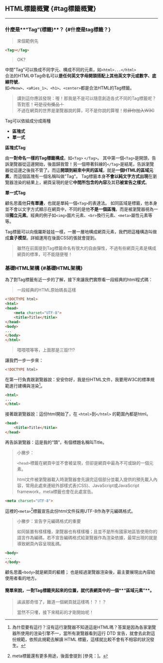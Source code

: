 ## HTML標籤概覽 {#tag標籤概覽}

---

### 什麼是**“Tag”(標籤)**？ {#什麼是tag標籤？}

> 來個範例先

```html
<Tag></Tag>
```

> OK?

中間"Tag"可以換成不同字元、構成不同的元素，如`<html>...</html>`  
合法的HTML中Tag命名可以**是任何英文字母開頭搭配上其他英文字元或數字、底線符號**，  
如`<Meow>`、`<aRies_1>`、`<h1>`、`<center>`都是合法HTML的Tag標籤。

> 講到這你應該發現：喔！那我是不是可以隨意創造各式不同的Tag標籤呢？  
> 答對惹！~~可是沒有獎品！~~  
> 不過在網頁的世界是瀏覽器說的算，可不是你說的算喔！~~除非你加入W3C~~

Tag可以依組成分成兩種

* **區塊式**
* **單一式**

**區塊式Tag**

由**一對命名一樣的Tag標籤構成**，如`<Tag>` `</Tag>`。
其中第一個`<Tag>`是開頭，告訴瀏覽器從這邊開始，後面歸我管！另一個帶著斜線的`</Tag>`是結尾，告訴瀏覽器從這邊之後我不管了。而這**開頭到結束中夾的區域**，就是**一個HTML的區域元素**，而這個區塊有一個名稱叫做"Tag"。
Tag標籤本身**不會以純文字方式出現**在瀏覽器渲染的結果上，網頁呈現的是它**中間所包含的內容**及其**已被宣告之樣式**。

**單一式Tag**

顧名思義他**只有單邊**，也就是單純一個`<Tag>`的表達法。
如同區域是標籤，他本身並不會以文字方式顯示在網頁中，不同的是他**不是一個區塊**，而是被瀏覽器視為一項**獨立元素**。經典的例子如`<img>`圖片元素、`<br>`換行元素、`<meta>`屬性元素等等。

Tag標籤可以向俄羅斯娃娃一樣，一層一層地構成網頁元素，我們把這種構造叫做成**盒子模型**。詳細運用在後面CSS的張就會提到。
  
> 雖然在前面提到Tag標籤命名有很大的自由彈性，不過有些網頁元素是構成網頁的標準，可不能隨便喔！

### 基礎HTML架構 {#基礎HTML架構}

為了對Tag標籤有近一步的了解，接下來讓我們實際看一段經典的html程式碼：

> 一段經典的HTML原始碼長這樣

```html
<!DOCTYPE html>
<html>
<head>
    <meta charset="UTF-8">
    <title>Title</title>
</head>
<body>
...
</body>
</html>
```

> 喂喂喂等等，上面那是三毀!?!?

讓我們一步一步來：

```html
<!DOCTYPE html>
```

在第一行負責跟瀏覽器說：安安你好，我是份HTML文件，我要用W3C的標準規範進行建構與渲染[^1]。

```html
<html>
...
</html>
```

接著跟瀏覽器說：這份html開始了，在 `<html>`到`</html>` 的範圍內都是html。

```html
<head>
    <title>Title</title>
</head>
```

再告訴瀏覽器：這是我的“頭”，有個標題名稱叫Title。

> 小撇步：
>
> `<head>`標籤在網頁中並不會被呈現，但卻是網頁中最為不可或缺的一個元素。
>
> html文件被瀏覽器載入時瀏覽器會先讀完這個部分並載入提供的預先載入內容，常用此處來連結外部樣式表\(CSS\)、JavaScript或JavaScript framework，meta標籤也會在此處宣告。

```html
<meta charset="UTF-8">
```

這裡的`<meta>`[^2]標籤宣告此份html文件採用UTF-8作為字元編碼格式。

> 小撇步：宣告字元編碼格式的重要
>
> 如同裝置有樣樣種，瀏覽器也有樣樣種；且並不是所有國家地區皆使用你的語言作為編碼，若不宣告編碼格式給瀏覽器作為渲染依據，最常出現的就是導致網頁內容呈現亂碼。

```html
<body>
...
</body>
```

顧名思義`<body>`就是網頁的軀體； 也是經過瀏覽器渲染後，最主要展現出內容給使用者看的地方。

#### 簡單來說，一對Tag標籤夾起來的位置，就代表網頁中的一個**“區域元素”**。

> 誒誒那奇怪了，難道一個網頁就這樣嗎！？！？
>
> 當然不只嘍，接下來精彩的才剛開始呢！

[^1]: 為什麼要有這行？沒有這行瀏覽器不知道這是HTML嗎？答案是因為各家瀏覽器所使用的渲染引擎不一，當所有瀏覽器看到這行 DTD 宣告，就會去此對這份規範，依照此規範去解讀 HTML 標籤，這樣就比較不會有不相容的狀況發生。

[^2]: meta標籤還有更多用途，後面會提到 \[參見：\]。

